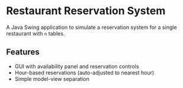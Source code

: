 # Restaurant Reservation System

A Java Swing application to simulate a reservation system for a single restaurant with `n` tables.

## Features
- GUI with availability panel and reservation controls
- Hour-based reservations (auto-adjusted to nearest hour)
- Simple model-view separation
